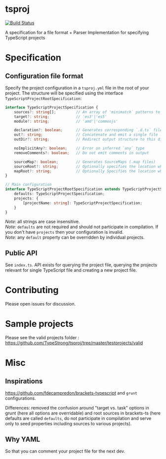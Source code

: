 # tsproj
[![Build Status](https://secure.travis-ci.org/TypeStrong/tsproj.svg?branch=master)](http://travis-ci.org/TypeStrong/tsproj)

A specification for a file format + Parser Implementation for specifying TypeScript projects

# Specification
## Configuration file format
Specify the project configuration in a `tsproj.yml` file in the root of your project. The structure will be specified using the interface `TypeScriptProjectRootSpecification`: 

```ts
interface TypeScriptProjectSpecification {
    sources?: string[];         // An array of 'minimatch` patterns to specify source files  
    target?: string;            // 'es3'|'es5'
    module?: string;            // 'amd'|'commonjs'

    declaration?: boolean;      // Generates corresponding `.d.ts` file
    out?: string;               // Concatenate and emit a single file
    outDir?: string;            // Redirect output structure to this directory

    noImplicitAny?: boolean;    // Error on inferred `any` type
    removeComments?: boolean;   // Do not emit comments in output

    sourceMap?: boolean;        // Generates SourceMaps (.map files)
    sourceRoot?: string;        // Optionally specifies the location where debugger should locate TypeScript source files after deployment
    mapRoot?: string;           // Optionally Specifies the location where debugger should locate map files after deployment
}

// Main configuration
interface TypeScriptProjectRootSpecification extends TypeScriptProjectSpecification {
    defaults: TypeScriptProjectSpecification;
    projects: {
        [projectName: string]: TypeScriptProjectSpecification;
    }
}
```
*Note:* all strings are case insensitive.<br>
*Note:* `defaults` are not required and should not participate in compilation. If you don't have `projects` then your configuration is invalid.<br>
*Note:* any `default` property can be overridden by individual projects.<br>

## Public API
See `index.ts`. API exists for querying the project file, querying the projects relevant for single TypeScript file and creating a new project file.

# Contributing
Please open issues for discussion.

# Sample projects
Please see the valid projects folder : https://github.com/TypeStrong/tsproj/tree/master/testprojects/valid

# Misc
## Inspirations 
https://github.com/fdecampredon/brackets-typescript and `grunt` configurations. 

Differences: removed the confusion around "target vs. task" options in grunt (here all options are overridable) and root sources in brackets-ts (here defaults are called `defaults`, do not participate in compilation and serve only to seed properties including sources to various projects). 
## Why YAML
So that you can comment your project file for the next dev. 
